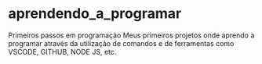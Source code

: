 # aprendendo_a_programar
Primeiros passos em programação
Meus primeiros projetos onde aprendo a programar através da utilização de comandos e de ferramentas como VSCODE, GITHUB, NODE JS, etc.
